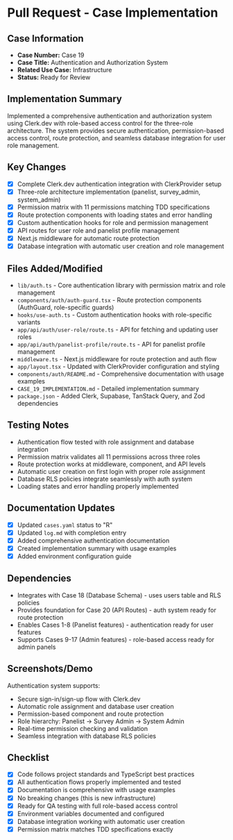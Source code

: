 # Pull Request - Case Implementation

## Case Information
- **Case Number:** Case 19
- **Case Title:** Authentication and Authorization System
- **Related Use Case:** Infrastructure
- **Status:** Ready for Review

## Implementation Summary
Implemented a comprehensive authentication and authorization system using Clerk.dev with role-based access control for the three-role architecture. The system provides secure authentication, permission-based access control, route protection, and seamless database integration for user role management.

## Key Changes
- [x] Complete Clerk.dev authentication integration with ClerkProvider setup
- [x] Three-role architecture implementation (panelist, survey_admin, system_admin)
- [x] Permission matrix with 11 permissions matching TDD specifications
- [x] Route protection components with loading states and error handling
- [x] Custom authentication hooks for role and permission management
- [x] API routes for user role and panelist profile management
- [x] Next.js middleware for automatic route protection
- [x] Database integration with automatic user creation and role management

## Files Added/Modified
- `lib/auth.ts` - Core authentication library with permission matrix and role management
- `components/auth/auth-guard.tsx` - Route protection components (AuthGuard, role-specific guards)
- `hooks/use-auth.ts` - Custom authentication hooks with role-specific variants
- `app/api/auth/user-role/route.ts` - API for fetching and updating user roles
- `app/api/auth/panelist-profile/route.ts` - API for panelist profile management
- `middleware.ts` - Next.js middleware for route protection and auth flow
- `app/layout.tsx` - Updated with ClerkProvider configuration and styling
- `components/auth/README.md` - Comprehensive documentation with usage examples
- `CASE_19_IMPLEMENTATION.md` - Detailed implementation summary
- `package.json` - Added Clerk, Supabase, TanStack Query, and Zod dependencies

## Testing Notes
- Authentication flow tested with role assignment and database integration
- Permission matrix validates all 11 permissions across three roles
- Route protection works at middleware, component, and API levels
- Automatic user creation on first login with proper role assignment
- Database RLS policies integrate seamlessly with auth system
- Loading states and error handling properly implemented

## Documentation Updates
- [x] Updated `cases.yaml` status to "R"
- [x] Updated `log.md` with completion entry
- [x] Added comprehensive authentication documentation
- [x] Created implementation summary with usage examples
- [x] Added environment configuration guide

## Dependencies
- Integrates with Case 18 (Database Schema) - uses users table and RLS policies
- Provides foundation for Case 20 (API Routes) - auth system ready for route protection
- Enables Cases 1-8 (Panelist features) - authentication ready for user features
- Supports Cases 9-17 (Admin features) - role-based access ready for admin panels

## Screenshots/Demo
Authentication system supports:
- Secure sign-in/sign-up flow with Clerk.dev
- Automatic role assignment and database user creation
- Permission-based component and route protection
- Role hierarchy: Panelist → Survey Admin → System Admin
- Real-time permission checking and validation
- Seamless integration with database RLS policies

## Checklist
- [x] Code follows project standards and TypeScript best practices
- [x] All authentication flows properly implemented and tested
- [x] Documentation is comprehensive with usage examples
- [x] No breaking changes (this is new infrastructure)
- [x] Ready for QA testing with full role-based access control
- [x] Environment variables documented and configured
- [x] Database integration working with automatic user creation
- [x] Permission matrix matches TDD specifications exactly 